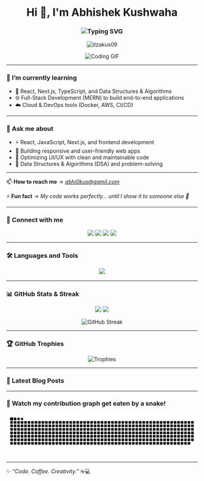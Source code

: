 <!-- Typing Animation -->
<h1 align="center">
  Hi 👋, I'm Abhishek Kushwaha  
</h1>
<h3 align="center">
  <img src="https://readme-typing-svg.herokuapp.com?font=Fira+Code&pause=1000&color=F75C7E&center=true&width=435&lines=Frontend+Developer;Full+Stack+Enthusiast;Open+Source+Contributor;Code%2C+Coffee+%26+Creativity+☕💻" alt="Typing SVG" />
</h3>

<!-- Profile Views -->
<p align="center"> 
  <img src="https://komarev.com/ghpvc/?username=itzakus09&label=Profile%20views&color=0e75b6&style=flat" alt="itzakus09" /> 
</p>

<!-- Cool GIF -->
<p align="center">
  <img src="https://media.giphy.com/media/qgQUggAC3Pfv687qPC/giphy.gif" width="400px" alt="Coding GIF">
</p>

---

### 🌱 I’m currently learning
- 🚀 React, Next.js, TypeScript, and Data Structures & Algorithms  
- 🌐 Full-Stack Development (MERN) to build end-to-end applications  
- ☁️ Cloud & DevOps tools (Docker, AWS, CI/CD)  

---

### 💬 Ask me about
- ⚡ React, JavaScript, Next.js, and frontend development  
- 📱 Building responsive and user-friendly web apps  
- 🎨 Optimizing UI/UX with clean and maintainable code  
- 🧩 Data Structures & Algorithms (DSA) and problem-solving  

---

📫 **How to reach me** → *abhi0kus@gamil.com*  

⚡ **Fun fact** → *My code works perfectly… until I show it to someone else 👀*  

---

### 🤝 Connect with me
<p align="center">
<a href="https://linkedin.com/in/abhishek-kushwaha-abhi042005" target="blank"><img src="https://img.shields.io/badge/LinkedIn-blue?style=for-the-badge&logo=linkedin" /></a>
<a href="https://instagram.com/abhishek._.kushwaha." target="blank"><img src="https://img.shields.io/badge/Instagram-E4405F?style=for-the-badge&logo=instagram&logoColor=white" /></a>
<a href="https://www.leetcode.com/abhishek_kushwaha_" target="blank"><img src="https://img.shields.io/badge/LeetCode-FFA116?style=for-the-badge&logo=leetcode&logoColor=black" /></a>
<a href="https://discord.gg/itzakus09" target="blank"><img src="https://img.shields.io/badge/Discord-5865F2?style=for-the-badge&logo=discord&logoColor=white" /></a>
</p>

---

### 🛠 Languages and Tools
<p align="center"> 
<img src="https://skillicons.dev/icons?i=html,css,js,react,nextjs,nodejs,express,mongodb,python,java,c,cpp,git,github,linux,figma,aws,gcp,docker,unity,unreal" />
</p>

---

### 📊 GitHub Stats & Streak
<p align="center">
  <img src="https://github-readme-stats.vercel.app/api?username=itzakus09&show_icons=true&theme=radical" height="180px"/>
  <img src="https://github-readme-stats.vercel.app/api/top-langs/?username=itzakus09&layout=compact&theme=radical" height="180px"/>
</p>

<p align="center">
  <img src="https://streak-stats.demolab.com?user=itzakus09&theme=radical&border_radius=5" alt="GitHub Streak" />
</p>

---

### 🏆 GitHub Trophies
<p align="center">
  <img src="https://github-profile-trophy.vercel.app/?username=itzakus09&theme=onedark&margin-w=15&margin-h=15" alt="Trophies" />
</p>

---

### 📝 Latest Blog Posts
<!-- BLOG-POST-LIST:START -->
<!-- BLOG-POST-LIST:END -->

---

### 🐍 Watch my contribution graph get eaten by a snake!
<p align="center">
  <img src="https://raw.githubusercontent.com/Platane/snk/output/github-contribution-grid-snake.svg" alt="Snake animation" />
</p>

---

✨ *“Code. Coffee. Creativity.”* ☕💻
